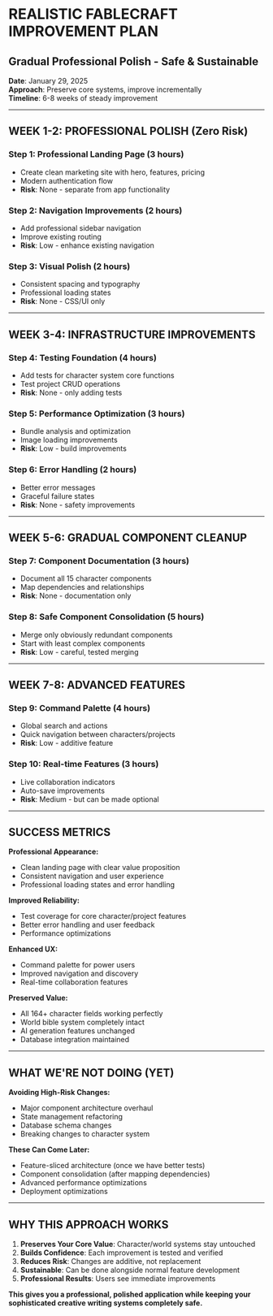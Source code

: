 # REALISTIC FABLECRAFT IMPROVEMENT PLAN
## Gradual Professional Polish - Safe & Sustainable

**Date**: January 29, 2025  
**Approach**: Preserve core systems, improve incrementally  
**Timeline**: 6-8 weeks of steady improvement

---

## **WEEK 1-2: PROFESSIONAL POLISH (Zero Risk)**

### **Step 1: Professional Landing Page** (3 hours)
- Create clean marketing site with hero, features, pricing
- Modern authentication flow 
- **Risk**: None - separate from app functionality

### **Step 2: Navigation Improvements** (2 hours)
- Add professional sidebar navigation
- Improve existing routing
- **Risk**: Low - enhance existing navigation

### **Step 3: Visual Polish** (2 hours)
- Consistent spacing and typography
- Professional loading states
- **Risk**: None - CSS/UI only

---

## **WEEK 3-4: INFRASTRUCTURE IMPROVEMENTS**

### **Step 4: Testing Foundation** (4 hours)
- Add tests for character system core functions
- Test project CRUD operations
- **Risk**: None - only adding tests

### **Step 5: Performance Optimization** (3 hours)
- Bundle analysis and optimization
- Image loading improvements
- **Risk**: Low - build improvements

### **Step 6: Error Handling** (2 hours)
- Better error messages
- Graceful failure states
- **Risk**: None - safety improvements

---

## **WEEK 5-6: GRADUAL COMPONENT CLEANUP**

### **Step 7: Component Documentation** (3 hours)
- Document all 15 character components
- Map dependencies and relationships
- **Risk**: None - documentation only

### **Step 8: Safe Component Consolidation** (5 hours)
- Merge only obviously redundant components
- Start with least complex components
- **Risk**: Low - careful, tested merging

---

## **WEEK 7-8: ADVANCED FEATURES**

### **Step 9: Command Palette** (4 hours)
- Global search and actions
- Quick navigation between characters/projects
- **Risk**: Low - additive feature

### **Step 10: Real-time Features** (3 hours)
- Live collaboration indicators
- Auto-save improvements
- **Risk**: Medium - but can be made optional

---

## **SUCCESS METRICS**

**Professional Appearance:**
- Clean landing page with clear value proposition
- Consistent navigation and user experience
- Professional loading states and error handling

**Improved Reliability:**
- Test coverage for core character/project features
- Better error handling and user feedback
- Performance optimizations

**Enhanced UX:**
- Command palette for power users
- Improved navigation and discovery
- Real-time collaboration features

**Preserved Value:**
- All 164+ character fields working perfectly
- World bible system completely intact
- AI generation features unchanged
- Database integration maintained

---

## **WHAT WE'RE NOT DOING (YET)**

**Avoiding High-Risk Changes:**
- Major component architecture overhaul
- State management refactoring
- Database schema changes
- Breaking changes to character system

**These Can Come Later:**
- Feature-sliced architecture (once we have better tests)
- Component consolidation (after mapping dependencies)
- Advanced performance optimizations
- Deployment optimizations

---

## **WHY THIS APPROACH WORKS**

1. **Preserves Your Core Value**: Character/world systems stay untouched
2. **Builds Confidence**: Each improvement is tested and verified
3. **Reduces Risk**: Changes are additive, not replacement
4. **Sustainable**: Can be done alongside normal feature development
5. **Professional Results**: Users see immediate improvements

**This gives you a professional, polished application while keeping your sophisticated creative writing systems completely safe.**